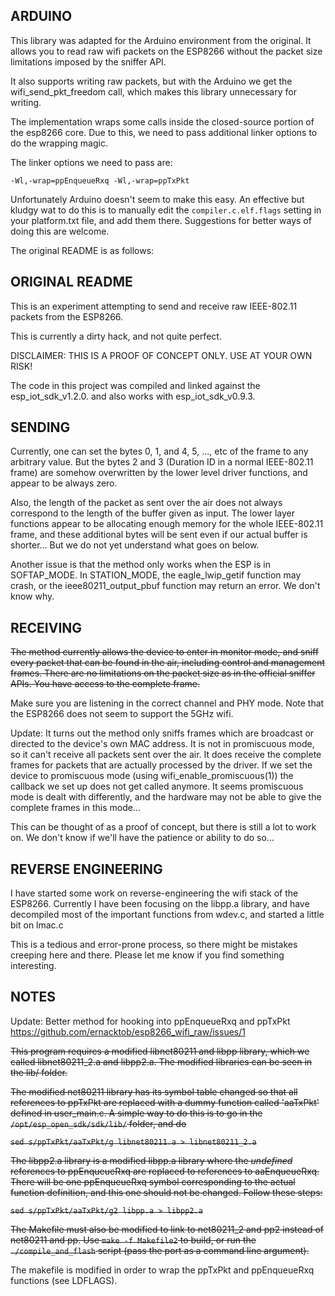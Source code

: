 ARDUINO
-------

This library was adapted for the Arduino environment from the
original.  It allows you to read raw wifi packets on the ESP8266
without the packet size limitations imposed by the sniffer API.

It also supports writing raw packets, but with the Arduino we get the
wifi_send_pkt_freedom call, which makes this library unnecessary for
writing.

The implementation wraps some calls inside the closed-source portion
of the esp8266 core.  Due to this, we need to pass additional linker
options to do the wrapping magic.

The linker options we need to pass are:

`-Wl,-wrap=ppEnqueueRxq -Wl,-wrap=ppTxPkt`

Unfortunately Arduino doesn't seem to make this easy.  An effective
but kludgy wat to do this is to manually edit the
`compiler.c.elf.flags` setting in your platform.txt file, and add them
there.  Suggestions for better ways of doing this are welcome.

The original README is as follows:

ORIGINAL README
---------------

This is an experiment attempting to send and receive raw IEEE-802.11 packets from the ESP8266.

This is currently a dirty hack, and not quite perfect.

DISCLAIMER: THIS IS A PROOF OF CONCEPT ONLY. USE AT YOUR OWN RISK!

The code in this project was compiled and linked against the esp_iot_sdk_v1.2.0. and also works with esp_iot_sdk_v0.9.3.

SENDING
--------

Currently, one can set the bytes 0, 1, and 4, 5, ..., etc of the frame to any arbitrary value.
But the bytes 2 and 3 (Duration ID in a normal IEEE-802.11 frame) are somehow overwritten
by the lower level driver functions, and appear to be always zero.

Also, the length of the packet as sent over the air does not always correspond
to the length of the buffer given as input. The lower layer functions appear to be allocating
enough memory for the whole IEEE-802.11 frame, and these additional bytes will be sent even if
our actual buffer is shorter... But we do not yet understand what goes on below.

Another issue is that the method only works when the ESP is in SOFTAP_MODE.
In STATION_MODE, the eagle_lwip_getif function may crash, or the ieee80211_output_pbuf function
may return an error. We don't know why.


RECEIVING
---------

~~The method currently allows the device to enter in monitor mode, and sniff every packet
that can be found in the air, including control and management frames. There are no
limitations on the packet size as in the official sniffer APIs. You have access to
the complete frame.~~

Make sure you are listening in the correct channel and PHY mode.
Note that the ESP8266 does not seem to support the 5GHz wifi.

Update: It turns out the method only sniffs frames which are broadcast or directed to
	the device's own MAC address. It is not in promiscuous mode, so it can't receive
	all packets sent over the air. It does receive the complete frames for packets
	that are actually processed by the driver. If we set the device to promiscuous
	mode (using wifi_enable_promiscuous(1)) the callback we set up does not get called anymore.
	It seems promiscuous mode is dealt with differently, and the hardware may not be able
	to give the complete frames in this mode...

This can be thought of as a proof of concept, but there is still
a lot to work on. We don't know if we'll have the patience or ability to do so...

REVERSE ENGINEERING
-------------------

I have started some work on reverse-engineering the wifi stack of the ESP8266.
Currently I have been focusing on the libpp.a library, and have decompiled
most of the important functions from wdev.c, and started a little bit on lmac.c

This is a tedious and error-prone process, so there might be mistakes creeping
here and there. Please let me know if you find something interesting.


NOTES
-----

Update: Better method for hooking into ppEnqueueRxq and ppTxPkt https://github.com/ernacktob/esp8266_wifi_raw/issues/1

<strike>This program requires a modified libnet80211 and libpp library, which we called libnet80211_2.a and libpp2.a.
The modified libraries can be seen in the lib/ folder.

The modified net80211 library has its symbol table changed so that all references to ppTxPkt
are replaced with a dummy function called 'aaTxPkt' defined in user_main.c.
A simple way to do this is to go in the `/opt/esp_open_sdk/sdk/lib/` folder, and do

`sed s/ppTxPkt/aaTxPkt/g libnet80211.a > libnet80211_2.a`

The libpp2.a library is a modified libpp.a library where the *undefined* references to ppEnqueueRxq
are replaced to references to aaEnqueueRxq. There will be one ppEnqueueRxq symbol corresponding to
the actual function definition, and this one should not be changed. Follow these steps:

`sed s/ppTxPkt/aaTxPkt/g2 libpp.a > libpp2.a`

The Makefile must also be modified to link to net80211_2 and pp2 instead of net80211 and pp.
Use `make -f Makefile2` to build, or run the `./compile_and_flash` script (pass the port as a command line argument).</strike>

The makefile is modified in order to wrap the ppTxPkt and ppEnqueueRxq functions (see LDFLAGS).